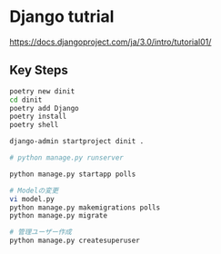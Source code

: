# Django tutrial

https://docs.djangoproject.com/ja/3.0/intro/tutorial01/

## Key Steps

```bash
poetry new dinit
cd dinit
poetry add Django
poetry install
poetry shell

django-admin startproject dinit .

# python manage.py runserver

python manage.py startapp polls

# Modelの変更
vi model.py
python manage.py makemigrations polls
python manage.py migrate

# 管理ユーザー作成
python manage.py createsuperuser
```
